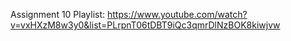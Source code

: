 Assignment 10 Playlist: https://www.youtube.com/watch?v=vxHXzM8w3y0&list=PLrpnT06tDBT9iQc3qmrDlNzBOK8kiwjvw